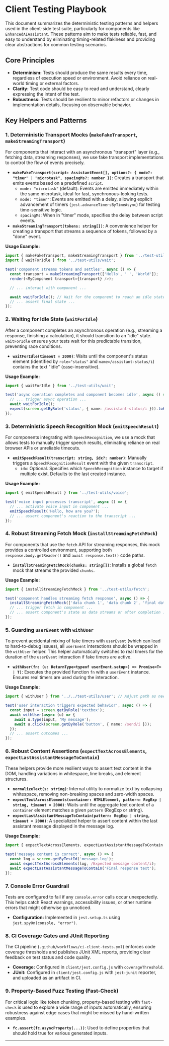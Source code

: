 # Client Testing Playbook

This document summarizes the deterministic testing patterns and helpers used in the client-side test suite, particularly for components like `EnhancedAIAssistant`. These patterns aim to make tests reliable, fast, and easy to understand by eliminating timing-related flakiness and providing clear abstractions for common testing scenarios.

## Core Principles

- **Determinism:** Tests should produce the same results every time, regardless of execution speed or environment. Avoid reliance on real-world timing or external factors.
- **Clarity:** Test code should be easy to read and understand, clearly expressing the intent of the test.
- **Robustness:** Tests should be resilient to minor refactors or changes in implementation details, focusing on observable behavior.

## Key Helpers and Patterns

### 1. Deterministic Transport Mocks (`makeFakeTransport`, `makeStreamingTransport`)

For components that interact with an asynchronous "transport" layer (e.g., fetching data, streaming responses), we use fake transport implementations to control the flow of events precisely.

- **`makeFakeTransport(script: AssistantEvent[], options?: { mode?: "timer" | "microtask", spacingMs?: number })`**: Creates a transport that emits events based on a predefined `script`.
  - `mode: "microtask"` (default): Events are emitted immediately within the same microtask, ideal for fast, synchronous-looking tests.
  - `mode: "timer"`: Events are emitted with a delay, allowing explicit advancement of timers (`jest.advanceTimersByTimeAsync`) for testing time-sensitive logic.
  - `spacingMs`: When in "timer" mode, specifies the delay between script events.
- **`makeStreamingTransport(tokens: string[])`**: A convenience helper for creating a transport that streams a sequence of tokens, followed by a "done" event.

**Usage Example:**

```typescript
import { makeFakeTransport, makeStreamingTransport } from '../test-utils/fakes';
import { waitForIdle } from '../test-utils/wait';

test('component streams tokens and settles', async () => {
  const transport = makeStreamingTransport(['Hello', ' ', 'World']);
  render(<MyComponent transport={transport} />);

  // ... interact with component ...

  await waitForIdle(); // Wait for the component to reach an idle state
  // ... assert final state ...
});
```

### 2. Waiting for Idle State (`waitForIdle`)

After a component completes an asynchronous operation (e.g., streaming a response, finishing a calculation), it should transition to an "idle" state. `waitForIdle` ensures your tests wait for this predictable transition, preventing race conditions.

- **`waitForIdle(timeout = 2000)`**: Waits until the component's status element (identified by `role="status"` and `name=/assistant-status/i`) contains the text "idle" (case-insensitive).

**Usage Example:**

```typescript
import { waitForIdle } from '../test-utils/wait';

test('async operation completes and component becomes idle', async () => {
  // ... trigger async operation ...
  await waitForIdle();
  expect(screen.getByRole('status', { name: /assistant-status/i })).toHaveTextContent(/Online/); // Or whatever your "idle" status text is
});
```

### 3. Deterministic Speech Recognition Mock (`emitSpeechResult`)

For components integrating with `SpeechRecognition`, we use a mock that allows tests to manually trigger speech results, eliminating reliance on real browser APIs or unreliable timeouts.

- **`emitSpeechResult(transcript: string, idx?: number)`**: Manually triggers a `SpeechRecognitionResult` event with the given `transcript`.
  - `idx`: Optional. Specifies which `SpeechRecognition` instance to target if multiple exist. Defaults to the last created instance.

**Usage Example:**

```typescript
import { emitSpeechResult } from '../test-utils/voice';

test('voice input processes transcript', async () => {
  // ... activate voice input in component ...
  emitSpeechResult('Hello, how are you?');
  // ... assert component's reaction to the transcript ...
});
```

### 4. Robust Streaming Fetch Mock (`installStreamingFetchMock`)

For components that use the `fetch` API for streaming responses, this mock provides a controlled environment, supporting both `response.body.getReader()` and `await response.text()` code paths.

- **`installStreamingFetchMock(chunks: string[])`**: Installs a global `fetch` mock that streams the provided `chunks`.

**Usage Example:**

```typescript
import { installStreamingFetchMock } from '../test-utils/fetch';

test('component handles streaming fetch response', async () => {
  installStreamingFetchMock(['data chunk 1', 'data chunk 2', 'final data']);
  // ... trigger fetch in component ...
  // ... assert component's state as data streams or after completion ...
});
```

### 5. Guarding `userEvent` with `withUser`

To prevent accidental mixing of fake timers with `userEvent` (which can lead to hard-to-debug issues), all `userEvent` interactions should be wrapped in the `withUser` helper. This helper automatically switches to real timers for the duration of the `userEvent` interaction if fake timers are active.

- **`withUser(fn: (u: ReturnType<typeof userEvent.setup>) => Promise<T> | T)`**: Executes the provided function `fn` with a `userEvent` instance. Ensures real timers are used during the interaction.

**Usage Example:**

```typescript
import { withUser } from '../../test-utils/user'; // Adjust path as needed

test('user interaction triggers expected behavior', async () => {
  const input = screen.getByRole('textbox');
  await withUser(async (u) => {
    await u.type(input, 'My message');
    await u.click(screen.getByRole('button', { name: /send/i }));
  });
  // ... assert outcomes ...
});
```

### 6. Robust Content Assertions (`expectTextAcrossElements`, `expectLastAssistantMessageToContain`)

These helpers provide more resilient ways to assert text content in the DOM, handling variations in whitespace, line breaks, and element structures.

- **`normalizeText(s: string)`**: Internal utility to normalize text by collapsing whitespace, removing non-breaking spaces and zero-width spaces.
- **`expectTextAcrossElements(container: HTMLElement, pattern: RegExp | string, timeout = 2000)`**: Waits until the aggregate text content of a `container` element matches a given `pattern` (RegExp or string).
- **`expectLastAssistantMessageToContain(pattern: RegExp | string, timeout = 2000)`**: A specialized helper to assert content within the last assistant message displayed in the message log.

**Usage Example:**

```typescript
import { expectTextAcrossElements, expectLastAssistantMessageToContain } from '../test-utils/text';

test('message content is correct', async () => {
  const log = screen.getByTestId('message-log');
  await expectTextAcrossElements(log, /Expected message content/i);
  await expectLastAssistantMessageToContain('Final response text');
});
```

### 7. Console Error Guardrail

Tests are configured to fail if any `console.error` calls occur unexpectedly. This helps catch React warnings, accessibility issues, or other runtime errors that might otherwise go unnoticed.

- **Configuration:** Implemented in `jest.setup.ts` using `jest.spyOn(console, "error")`.

### 8. CI Coverage Gates and JUnit Reporting

The CI pipeline (`.github/workflows/ci-client-tests.yml`) enforces code coverage thresholds and publishes JUnit XML reports, providing clear feedback on test status and code quality.

- **Coverage:** Configured in `client/jest.config.js` with `coverageThreshold`.
- **JUnit:** Configured in `client/jest.config.js` with `jest-junit` reporter, and uploaded as an artifact in CI.

### 9. Property-Based Fuzz Testing (Fast-Check)

For critical logic like token chunking, property-based testing with `fast-check` is used to explore a wide range of inputs automatically, ensuring robustness against edge cases that might be missed by hand-written examples.

- **`fc.assert(fc.asyncProperty(...))`**: Used to define properties that should hold true for various generated inputs.

---
